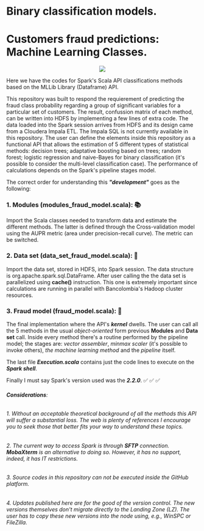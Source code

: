 # Binary classification models.
# Customers fraud predictions: Machine Learning Classes.
<p align="center"><img src = "https://upload.wikimedia.org/wikipedia/commons/f/f3/Apache_Spark_logo.svg">

Here we have the codes for Spark's Scala API classifications methods based on the MLLib Library (Dataframe) API.

This repository was built to respond the requierement of predicting the fraud class probability regarding a group of significant variables for a particular set of customers. The result, confussion matrix of each method, can be written into HDFS by implementing a few lines of extra code. 
The data loaded into the Spark session arrives from HDFS and its design came from a Cloudera Impala ETL. The Impala SQL is not currently available in this repository. The user can define the elements inside this repository as a functional API that allows the estimation of 5 different types of statistical methods: decision trees; adaptative boosting based on trees; random forest; logistic regression and naive-Bayes for binary classification (it's possible to consider the multi-level classification case). The performance of calculations depends on the Spark's pipeline stages model.

The correct order for understanding this **_"development"_** goes as the following:

### 1. Modules (modules_fraud_model.scala): :books:
  Import the Scala classes needed to transform data and estimate the different methods. The latter is defined through the Cross-validation model using the AUPR metric (area under precision-recall curve). The metric can be switched.
  
### 2. Data set (data_set_fraud_model.scala): :floppy_disk:
  Import the data set, stored in HDFS, into Spark session. The data structure is org.apache.spark.sql.DataFrame. After user calling the the data set is parallelized using **cache()** instruction. This one is extremely important since calculations are running in parallel with Bancolombia's Hadoop cluster resources.
  
### 3. Fraud model (fraud_model.scala): :space_invader:
  The final implementation where the API's **_kernel_** dwells. The user can call all the 5 methods in the usual _object-oriented_ form previous **Modules** and **Data set** call. Inside every method there's a routine performed by the pipeline model; the stages are: _vector assembler_, _minmax scaler_ (it's possible to invoke others), _the machine learning method_ and the _pipeline_ itself.
  
The last file **_Execution.scala_** contains just the code lines to execute on the **_Spark shell_**.

Finally I must say Spark's version used was the **_2.2.0_**. :white_check_mark: :white_check_mark: :white_check_mark:

######  **_Considerations_**:
###### 1. Without an acceptable theoretical background of all the methods this API will suffer a substantial loss. The web is plenty of references I encourage you to seek those that better fits your way to understand these topics.
###### 2. The current way to access Spark is through **_SFTP_** connection. **MobaXterm** is an alternative to doing so. However, it has no support, indeed, it has IT restrictions.
###### 3. Source codes in this repository can not be executed inside the GitHub platform.
###### 4. Updates published here are for the good of the version control. The new versions themselves don't migrate directly to the Landing Zone (LZ). The user has to copy these new versions into the node using, e.g., WinSPC or FileZilla.
